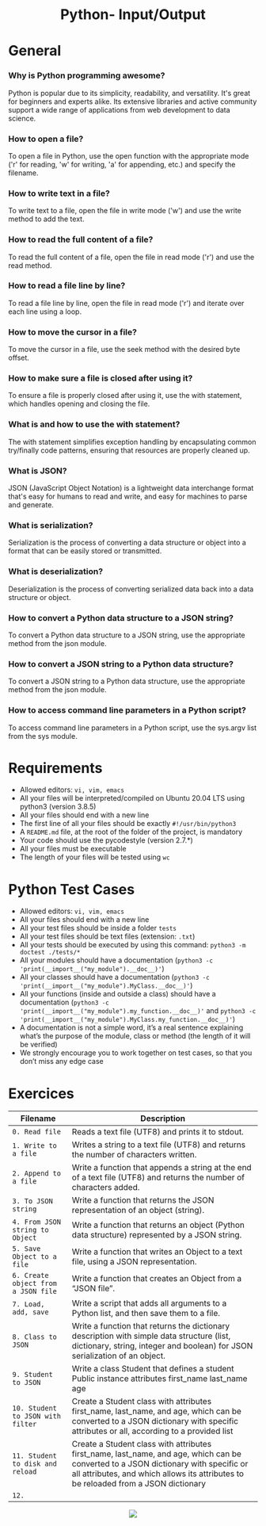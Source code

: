 <div align= "center">
  <h1>Python- Input/Output</h1>
</div>


# General 

### Why is Python programming awesome?
Python is popular due to its simplicity, readability, and versatility. It's great for beginners and experts alike. Its extensive libraries and active community support a wide range of applications from web development to data science.

### How to open a file?
To open a file in Python, use the open function with the appropriate mode ('r' for reading, 'w' for writing, 'a' for appending, etc.) and specify the filename.

### How to write text in a file?
To write text to a file, open the file in write mode ('w') and use the write method to add the text.

### How to read the full content of a file?
To read the full content of a file, open the file in read mode ('r') and use the read method.

### How to read a file line by line?
To read a file line by line, open the file in read mode ('r') and iterate over each line using a loop.

### How to move the cursor in a file?
To move the cursor in a file, use the seek method with the desired byte offset.

### How to make sure a file is closed after using it?
To ensure a file is properly closed after using it, use the with statement, which handles opening and closing the file.

### What is and how to use the with statement?
The with statement simplifies exception handling by encapsulating common try/finally code patterns, ensuring that resources are properly cleaned up.

### What is JSON?
JSON (JavaScript Object Notation) is a lightweight data interchange format that's easy for humans to read and write, and easy for machines to parse and generate.

### What is serialization?
Serialization is the process of converting a data structure or object into a format that can be easily stored or transmitted.

### What is deserialization?
Deserialization is the process of converting serialized data back into a data structure or object.

### How to convert a Python data structure to a JSON string?
To convert a Python data structure to a JSON string, use the appropriate method from the json module.

### How to convert a JSON string to a Python data structure?
To convert a JSON string to a Python data structure, use the appropriate method from the json module.

### How to access command line parameters in a Python script?
To access command line parameters in a Python script, use the sys.argv list from the sys module.

# Requirements

- Allowed editors: ```vi, vim, emacs```  
- All your files will be interpreted/compiled on Ubuntu 20.04 LTS using python3 (version 3.8.5)  
- All your files should end with a new line  
- The first line of all your files should be exactly `#!/usr/bin/python3`  
- A `README.md` file, at the root of the folder of the project, is mandatory  
- Your code should use the pycodestyle (version 2.7.*)  
- All your files must be executable  
- The length of your files will be tested using ```wc```  

# Python Test Cases

- Allowed editors: `vi, vim, emacs`
- All your files should end with a new line
- All your test files should be inside a folder `tests`
- All your test files should be text files (extension: `.txt`)
- All your tests should be executed by using this command: `python3 -m doctest ./tests/*`
- All your modules should have a documentation (`python3 -c 'print(__import__("my_module").__doc__)'`)
- All your classes should have a documentation (`python3 -c 'print(__import__("my_module").MyClass.__doc__)'`)
- All your functions (inside and outside a class) should have a documentation (`python3 -c 'print(__import__("my_module").my_function.__doc__)'` and `python3 -c 'print(__import__("my_module").MyClass.my_function.__doc__)'`)
- A documentation is not a simple word, it’s a real sentence explaining what’s the purpose of the module, class or method (the length of it will be verified)
- We strongly encourage you to work together on test cases, so that you don’t miss any edge case

# Exercices

| Filename | Description |
| -------- | ----------- |
| `0. Read file` | Reads a text file (UTF8) and prints it to stdout. |
| `1. Write to a file` | Writes a string to a text file (UTF8) and returns the number of characters written. |
| `2. Append to a file` | Write a function that appends a string at the end of a text file (UTF8) and returns the number of characters added.|
| `3. To JSON string` | Write a function that returns the JSON representation of an object (string). |
| `4. From JSON string to Object` | Write a function that returns an object (Python data structure) represented by a JSON string. |
| `5. Save Object to a file` | Write a function that writes an Object to a text file, using a JSON representation. |
| `6. Create object from a JSON file` | Write a function that creates an Object from a “JSON file”. |
| `7. Load, add, save` | Write a script that adds all arguments to a Python list, and then save them to a file. |
| `8. Class to JSON` | Write a function that returns the dictionary description with simple data structure (list, dictionary, string, integer and boolean) for JSON serialization of an object. |
| `9. Student to JSON` | Write a class Student that defines a student Public instance attributes first_name last_name age |
| `10. Student to JSON with filter` | Create a Student class with attributes first_name, last_name, and age, which can be converted to a JSON dictionary with specific attributes or all, according to a provided list |
| `11. Student to disk and reload` | Create a Student class with attributes first_name, last_name, and age, which can be converted to a JSON dictionary with specific or all attributes, and which allows its attributes to be reloaded from a JSON dictionary|
| `12. ` | |


<p align="center">
  <img src="https://i.imgur.com/J1oVLId.jpeg" name="logo Holberton"/>
</p>
